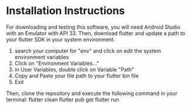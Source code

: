 # Installation Instructions

For downloading and testing this software, you will need Android Studio with an Emulator with API 33. Then, download flutter and update a path to your flutter SDK in your system environment.
1. search your computer for "env" and click on edit the system environment variables
2. Click on "Environment Variables..."
3. in User Variables, double click on Variable "Path"
4. Copy and Paste your file path to your flutter bin file
5. Exit

Then, clone the repository and execute the following command in your terminal:
flutter clean
flutter pub get
flutter run
